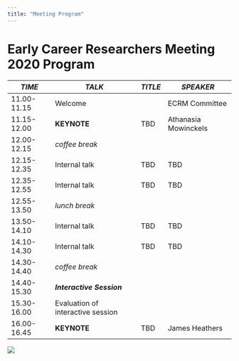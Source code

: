 ```yaml
---
title: "Meeting Program"
---
```


# Early Career Researchers Meeting 2020 Program

|   ***TIME***  |   ***TALK***      |   ***TITLE***     |   ***SPEAKER***   |
|---------------|-------------------|-------------------|-------------------|
|   11.00-11.15 |   Welcome         |                   |   ECRM Committee
|   11.15-12.00 |   **KEYNOTE**     |   TBD             |   Athanasia Mowinckels
|   12.00-12.15 |   _coffee break_         |   
|   12.15-12.35 |   Internal talk   |   TBD |   TBD
|   12.35-12.55 |   Internal talk   |   TBD |   TBD
|   12.55-13.50 |   _lunch break_   |
|   13.50-14.10 |   Internal talk   |   TBD |   TBD
|   14.10-14.30 |   Internal talk   |   TBD |   TBD
|   14.30-14.40 |   _coffee break_  |   
|   14.40-15.30 |   ***Interactive Session*** |
|   15.30-16.00 |   Evaluation of interactive session   |
|   16.00-16.45 |   **KEYNOTE**     |   TBD  |  James Heathers


![](https://images.unsplash.com/photo-1433757741270-94a3bcadc2f3?ixlib=rb-1.2.1&ixid=eyJhcHBfaWQiOjEyMDd9&auto=format&fit=crop&w=1869&q=80)